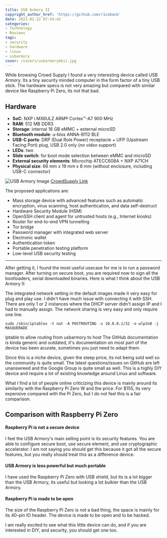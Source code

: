 ```yaml
---
title: USB Armory II
copyright_author_href: 'https://github.com/r1cebank'
date: 2021-02-22 07:54:42
categories:
- Technology
- Reviews
tags:
- security
- hardware
- linux
- usbarmory
cover: /covers/usbarmorymkii.jpg
---
```

While browsing Crowd Supply I found a very interesting device called USB Armory. Its a tiny security minded computer in the form factor of a tiny USB stick. The hardware specs is not very amazing but compared with similar device like Raspberry Pi Zero, its not that bad.

## Hardware

- **SoC**: NXP i.MX6ULZ ARM® Cortex™-A7 900 MHz
- **RAM**: 512 MB DDR3
- **Storage**: internal 16 GB eMMC + external microSD
- **Bluetooth module**: u-blox ANNA-B112 BLE
- **USB-C ports**: DRP (Dual Role Power) receptacle + UFP (Upstream Facing Port) plug, USB 2.0 only (*no video support*)
- **LEDs**: two
- **Slide switch**: for boot mode selection between eMMC and microSD
- **External security elements**: Microchip ATECC608A + NXP A71CH
- **Physical size**: 66 mm x 19 mm x 8 mm (without enclosure, including USB-C connector)

![USB Armory Image](https://www.crowdsupply.com/img/c49b/usbarmorymkii-angle-01_png_open-graph.jpg)
[CrowdSupply Link](https://www.crowdsupply.com/f-secure/usb-armory-mk-ii)


The proposed applications are:
- Mass storage device with advanced features such as automatic encryption, virus scanning, host authentication, and data self-destruct
- Hardware Security Module (HSM)
- OpenSSH client and agent for untrusted hosts (e.g., Internet kiosks)
- Router for end-to-end VPN tunnelling
- Tor bridge
- Password manager with integrated web server
- Electronic wallet
- Authentication token
- Portable penetration testing platform
- Low-level USB security testing

---

After getting it, I found the most useful usecase for me is to run a password manager. After turning on secure boot, you are required now to sign all the bootloaders, serial downloaded binaries. Here is what I think about the USB Armory II:

The integrated network setting in the default images made it very easy for plug and play use. I didn't have much issue with connecting it with SSH. There are only 1 or 2 instances where the DHCP server didn't assign IP and I had to manually assign. The network sharing is very easy and only require one line.

    sudo /sbin/iptables -t nat -A POSTROUTING -s 10.0.0.1/32 -o wlp3s0 -j MASQUERADE

iptable to allow routing from usbarmory to host
The GitHub documentation is kinda generic and outdated, it's documentation on most part of the device has been acurate, sometimes you just need to adapt them.

Since this is a niche device, given the steep price, its not being sold well so the community is quite small. The latest questions/issues on GitHub are left unanswreed and the Google Group is quite small as well. This is a highly DIY device and require a lot of existing knowledge around Linux and software.

What I find a lot of people online criticizing this device is mainly around its similarity with the Raspberry Pi Zero W and the price. For $155, its very expensive compared with the Pi Zero, but I do not feel this is a fair comparison.

## Comparison with Raspberry Pi Zero

#### Raspberry Pi is not a secure device

I feel the USB Armory's main selling point is its security features. You are able to configure secure boot, use secure element, and use cryptographic accelerator. I am not saying you should get this because it got all the secure features, but you really should treat this as a difference device.

#### USB Armory is less powerful but much portable

I have used the Raspberry Pi Zero with USB shield, but its is a lot bigger than the USB Armory, its useful but looking a lot bulkier than the USB Armory.

#### Raspberry Pi is made to be open

The size of the Raspberry Pi Zero is not a bad thing, the space is mainly for its 40-pin IO header. The device is made to be open and to be hacked.

I am really excited to see what this little device can do, and if you are interested in DIY, and security, you should get one too.
